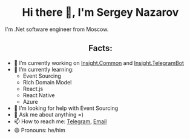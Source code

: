 <h1 align="center">Hi there 👋, I'm Sergey Nazarov</h1>

I'm .Net software engineer from Moscow.

<h2 align="center">Facts:</h2>

- 🔭 I’m currently working on [Insight.Common](https://github.com/InsightAppDev/Insight.Common/tree/master/src) and [Insight.TelegramBot](https://github.com/InsightAppDev/Insight.TelegramBot)
- 🌱 I’m currently learning:
  - Event Sourcing
  - Rich Domain Model
  - React.js
  - React Native
  - Azure
- 🤔 I’m looking for help with Event Sourcing
- 💬 Ask me about anything =)
- 📫 How to reach me: [Telegram](https://t.me/insightappdev), [Email](insight.appdev@gmail.com)
- 😄 Pronouns: he/him
<!-- ⚡ Fun fact: ...-->
<!-- 👯 I’m looking to collaborate on  -->
